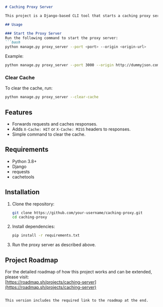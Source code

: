 ```markdown
# Caching Proxy Server

This project is a Django-based CLI tool that starts a caching proxy server, forwarding requests to an origin server and caching the responses for future use.

## Usage

### Start the Proxy Server
Run the following command to start the proxy server:
```bash
python manage.py proxy_server --port <port> --origin <origin-url>
```
Example:
```bash
python manage.py proxy_server --port 3000 --origin http://dummyjson.com
```

### Clear Cache
To clear the cache, run:
```bash
python manage.py proxy_server --clear-cache
```

## Features
- Forwards requests and caches responses.
- Adds `X-Cache: HIT` or `X-Cache: MISS` headers to responses.
- Simple command to clear the cache.

## Requirements
- Python 3.8+
- Django
- requests
- cachetools

## Installation
1. Clone the repository:
    ```bash
    git clone https://github.com/your-username/caching-proxy.git
    cd caching-proxy
    ```
2. Install dependencies:
    ```bash
    pip install -r requirements.txt
    ```

3. Run the proxy server as described above.

## Project Roadmap

For the detailed roadmap of how this project works and can be extended, please visit:  
[https://roadmap.sh/projects/caching-server](https://roadmap.sh/projects/caching-server)
```

This version includes the required link to the roadmap at the end.
